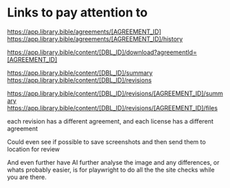 # Links to pay attention to
https://app.library.bible/agreements/[AGREEMENT_ID]
https://app.library.bible/agreements/[AGREEMENT_ID]/history

https://app.library.bible/content/[DBL_ID]/download?agreementId=[AGREEMENT_ID]

https://app.library.bible/content/[DBL_ID]/summary
https://app.library.bible/content/[DBL_ID]/revisions

https://app.library.bible/content/[DBL_ID]/revisions/[AGREEMENT_ID]/summary
https://app.library.bible/content/[DBL_ID]/revisions/[AGREEMENT_ID]/files

each revision has a different agreement, and each license has a different agreement

Could even see if possible to save screenshots and then send them to location for review

And even further have AI further analyse the image and any differences, or whats probably easier, 
is for playwright to do all the the site checks while you are there.